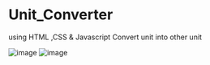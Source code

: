 # Unit_Converter
using HTML ,CSS &amp; Javascript Convert unit into other unit

![image](https://github.com/Rajshree-Nagane/Unit_Converter/assets/151632485/7af8e423-6b12-4dd4-804c-71c37d00f4aa)
![image](https://github.com/Rajshree-Nagane/Unit_Converter/assets/151632485/35b9439f-b8da-4934-99f7-ff1bb99293e0)


